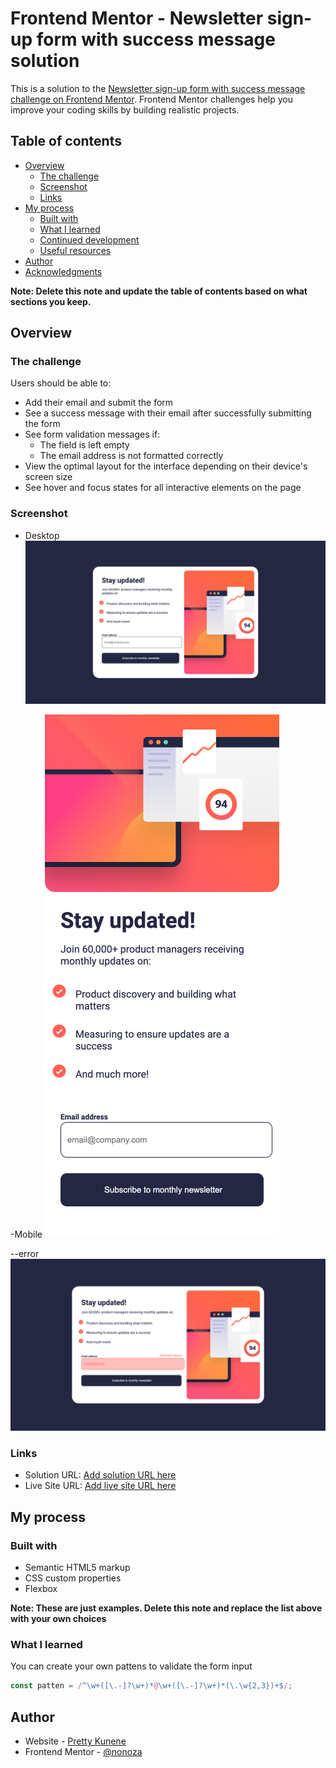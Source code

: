 # Frontend Mentor - Newsletter sign-up form with success message solution

This is a solution to the [Newsletter sign-up form with success message challenge on Frontend Mentor](https://www.frontendmentor.io/challenges/newsletter-signup-form-with-success-message-3FC1AZbNrv). Frontend Mentor challenges help you improve your coding skills by building realistic projects. 

## Table of contents

- [Overview](#overview)
  - [The challenge](#the-challenge)
  - [Screenshot](#screenshot)
  - [Links](#links)
- [My process](#my-process)
  - [Built with](#built-with)
  - [What I learned](#what-i-learned)
  - [Continued development](#continued-development)
  - [Useful resources](#useful-resources)
- [Author](#author)
- [Acknowledgments](#acknowledgments)

**Note: Delete this note and update the table of contents based on what sections you keep.**

## Overview

### The challenge

Users should be able to:

- Add their email and submit the form
- See a success message with their email after successfully submitting the form
- See form validation messages if:
  - The field is left empty
  - The email address is not formatted correctly
- View the optimal layout for the interface depending on their device's screen size
- See hover and focus states for all interactive elements on the page

### Screenshot
- Desktop
![](./design/desktop.png)

-Mobile
![](./design/mobile.png)

--error
![](./design/error.png)



### Links

- Solution URL: [Add solution URL here](https://your-solution-url.com)
- Live Site URL: [Add live site URL here](https://nonoza.github.io/frontendmentor/newsletter-sign-up-with-success-message-main%202/)

## My process

### Built with

- Semantic HTML5 markup
- CSS custom properties
- Flexbox


**Note: These are just examples. Delete this note and replace the list above with your own choices**

### What I learned

You can create your own pattens to validate the form input

```js
const patten = /^\w+([\.-]?\w+)*@\w+([\.-]?\w+)*(\.\w{2,3})+$/;
```


## Author

- Website - [Pretty Kunene](https://prettynkunene.co.za/)
- Frontend Mentor - [@nonoza](https://www.frontendmentor.io/profile/nonoza)



